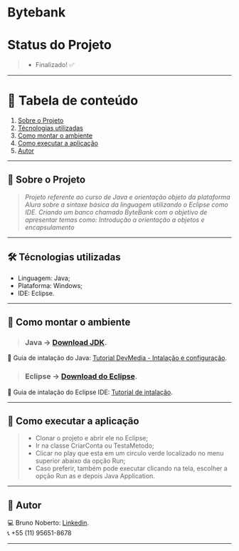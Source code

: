 # **Bytebank**

# Status do Projeto
> - Finalizado! :white_check_mark:

*******
# :file_folder: Tabela de conteúdo
1. [Sobre o Projeto](#sobre)
2. [Técnologias utilizadas](#ferramentas)
3. [Como montar o ambiente](#ambiente)
4. [Como executar a aplicação](#execucao)
5. [Autor](#autor)

*******

<div id='sobre'/>

## :file_folder: Sobre o Projeto
>*Projeto referente ao curso de Java e orientação objeto da plataforma Alura sobre a sintaxe básica da linguagem utilizando o Eclipse como IDE. Criando um banco chamado ByteBank
com o objetivo de apresentar temas como: Introdução a orientação a objetos e encapsulamento*

*******

<div id='ferramentas'/>

## 🛠 Técnologias utilizadas
- Linguagem: Java;
- Plataforma: Windows;
- IDE: Eclipse.

*******

<div id='ambiente'/>

## :file_folder: Como montar o ambiente

> ### Java -> [Download JDK](https://www.oracle.com/java/technologies/javase-downloads.html).
:pushpin: Guia de intalação do Java: [Tutorial DevMedia - Intalação e configuração](https://www.devmedia.com.br/instalacao-e-configuracao-do-pacote-java-jdk/23749).

> ### Eclipse -> [Download do Eclipse](https://www.eclipse.org/).
:pushpin: Guia de intalação do Eclipse IDE: [Tutorial de intalação](https://medium.com/danielpadua/java-spring-boot-eclipse-7a1c4c364839).

*******

<div id='execucao'/>

## :file_folder: Como executar a aplicação
> - Clonar o projeto e abrir ele no Eclipse;
> - Ir na classe CriarConta ou TestaMetodo;
> - Clicar no play que esta em um circulo verde localizado no menu superior abaixo da opção Run;
> - Caso preferir, também pode executar clicando na tela, escolher a opção Run as e depois Java Application.

*******

<div id='autor'/>

## :bust_in_silhouette: Autor
:computer: Bruno Noberto: [Linkedin](https://www.linkedin.com/in/bruno-noberto/).
<br/>
:telephone_receiver: +55 (11) 95651-8678
*******
